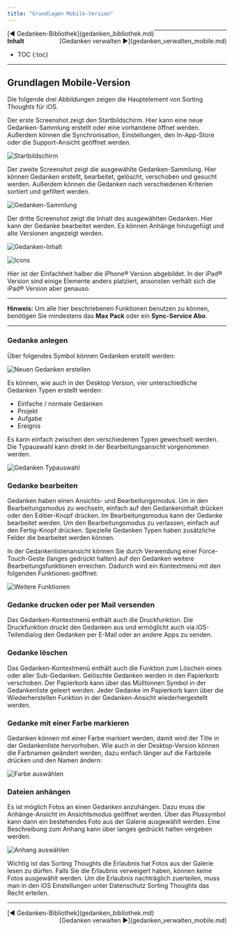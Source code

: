 ```yaml
---
title: "Grundlagen Mobile-Version"
---
```


<div class="pageNavigation">
<div style="float:left;">
   [◀️ Gedanken-Bibliothek](gedanken_bibliothek.md)
</div>
<div style="float:right;">
  [Gedanken verwalten ▶️](gedanken_verwalten_mobile.md)
</div>
</div>

---------------
__Inhalt__
* TOC
{:toc}
---------------

## Grundlagen Mobile-Version

Die folgende drei Abbildungen zeigen die Hauptelement von Sorting Thoughts für iOS.

Der erste Screenshot zeigt den Startbildschirm. Hier kann eine neue Gedanken-Sammlung erstellt oder eine vorhandene öffnet werden. Außerdem können die Synchronisation, Einstellungen, den In-App-Store oder die Support-Ansicht geöffnet werden.

![Startbildschirm](../assets/images/Collections_de.png)

Der zweite Screenshot zeigt die ausgewählte Gedanken-Sammlung. Hier können Gedanken erstellt, bearbeitet, gelöscht, verschoben und gesucht werden. Außerdem können die Gedanken nach verschiedenen Kriterien sortiert und gefiltert werden.

![Gedanken-Sammlung](../assets/images/ThoughtTree_de.png)

Der dritte Screenshot zeigt die Inhalt des ausgewählten Gedanken. Hier kann der Gedanke bearbeitet werden. Es können Anhänge hinzugefügt und alte Versionen angezeigt werden.

![Gedanken-Inhalt](../assets/images/ThoughtView_de.png)

![Icons](../assets/images/ViewIcons_de.png)

Hier ist der Einfachheit halber die iPhone® Version abgebildet. In der iPad® Version sind einige Elemente anders platziert, ansonsten verhält sich die iPad® Version aber genauso.

---------------

**Hinweis:** Um alle hier beschriebenen Funktionen benutzen zu können, benötigen Sie mindestens das **Max Pack** oder ein **Sync-Service Abo**.

---------------

### Gedanke anlegen

Über folgendes Symbol können Gedanken erstellt werden:

![Neuen Gedanken erstellen](../assets/images/PlusIcon.png)

Es können, wie auch in der Desktop Version, vier unterschiedliche Gedanken Typen erstellt werden:

* Einfache / normale Gedanken
* Projekt
* Aufgabe
* Ereignis

Es kann einfach zwischen den verschiedenen Typen gewechselt werden. Die Typauswahl kann direkt in der Bearbeitungsansicht vorgenommen werden.

![Gedanken Typauswahl](../assets/images/ProjectView_de.png)

### Gedanke bearbeiten

Gedanken haben einen Ansichts- und Bearbeitungsmodus. Um in den Bearbeitungsmodus zu wechseln, einfach auf den Gedankeninhalt drücken oder den Editier-Knopf drücken. Im Bearbeitungsmodus kann der Gedanke bearbeitet werden. Um den Bearbeitungsmodus zu verlassen, einfach auf den Fertig-Knopf drücken. Spezielle Gedanken Typen haben zusätzliche Felder die bearbeitet werden können.

In der Gedankenlistenansicht können Sie durch Verwendung einer Force-Touch-Geste (langes gedrückt halten) auf den Gedanken weitere Bearbeitungsfunktionen erreichen. Dadurch wird ein Kontextmenü mit den folgenden Funktionen geöffnet:

![Weitere Funktionen](../assets/images/ThoughtContext_de.png)

### Gedanke drucken oder per Mail versenden

Das Gedanken-Kontextmenü enthält auch die Druckfunktion. Die Druckfunktion druckt den Gedanken aus und ermöglicht auch via iOS-Teilendialog den Gedanken per E-Mail oder an andere Apps zu senden.

### Gedanke löschen

Das Gedanken-Kontextmenü enthält auch die Funktion zum Löschen eines oder aller Sub-Gedanken. Gelöschte Gedanken werden in den Papierkorb verschoben. Der Papierkorb kann über das Mülltonnen Symbol in der Gedankenliste geleert werden. Jeder Gedanke im Papierkorb kann über die Wiederherstellen Funktion in der Gedanken-Ansicht wiederhergestellt werden.

### Gedanke mit einer Farbe markieren

Gedanken können mit einer Farbe markiert werden, damit wird der Title in der Gedankenliste hervorhoben. Wie auch in der Desktop-Version können die Farbnamen geändert werden, dazu einfach länger auf die Farbzeile drücken und den Namen ändern:

![Farbe auswählen](../assets/images/EditColorMarker_de.png)

### Dateien anhängen

Es ist möglich Fotos an einen Gedanken anzuhängen. Dazu muss die Anhänge-Ansicht im Ansichtsmodus geöffnet werden. Über das Plussymbol kann dann ein bestehendes Foto aus der Galerie ausgewählt werden. Eine Beschreibung zum Anhang kann über langes gedrückt halten vergeben werden.

![Anhang auswählen](../assets/images/Attachments_de.png)

Wichtig ist das Sorting Thoughts die Erlaubnis hat Fotos aus der Galerie lesen zu dürfen. Falls Sie die Erlaubnis verweigert haben, können keine Fotos ausgewählt werden. Um die Erlaubnis nachträglich zuerteilen, muss man in den iOS Einstellungen unter Datenschutz Sorting Thoughts das Recht erteilen.

---------------

<div class="pageNavigation">
<div style="float:left;">
   [◀️ Gedanken-Bibliothek](gedanken_bibliothek.md)
</div>
<div style="float:right;">
  [Gedanken verwalten ▶️](gedanken_verwalten_mobile.md)
</div>
</div>
